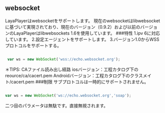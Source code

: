 ## websocket 
LayaPlayerはwebsocketをサポートします。
現在のwebsocketはlibwebsocketに基づいて実現されており、現在のバージョン（0.9.2）および以前のバージョンのLayaPlayerはlibwebsockets 1.6を使用しています。
###特性
1.ipv 6に対応しています。
2.設定エージェントをサポートします。
3.バージョン1.0からWSSプロトコルをサポートする。

```javascript

 var ws = new WebSocket('wss://echo.websocket.org');
 ```
＊TIPS:
CAファイル読み出し経路
iosバージョン：工程カタログ下のreource/ca/cacert.pem
Androidバージョン：工程カタログ下のクラスメイト/cacert.pem
###制限
サブプロトコルは一時的にサポートされません。

```javascript

var ws = new WebSocket('ws://echo.websocket.org','soap');
```

二つ目のパラメータは無駄です。直接無視されます。
